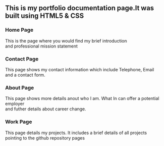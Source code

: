 <!DOCTYPE html>
<html lang="en" dir="ltr">
  <head>
    <meta charset="utf-8" />
    <title>My Portfolio Page</title>
  </head>
  <body>

<h2>This is my portfolio documentation page.It was built using HTML5 & CSS</h2>

<h3>Home Page</h3>
  <p>This is the page where you would find my brief introduction
    <br> and professional mission statement
  </p>

<h3>Contact Page</h3>
  <p>This page shows my contact information which include Telephone, Email and a contact form.
  </p>

<h3>About Page</h3>
  <p>This page shows more details anout who I am. What In can offer a potential employer 
    <br>and futher details about career change.
  </p>

<h3>Work Page</h3>
  <p>This page details my projects. It includes a brief details of all projects 
    <br>pointing to the github repository pages
  </p>
</body>
</html>
